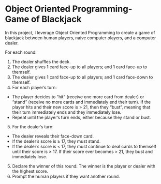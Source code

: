 # Object Oriented Programming- Game of Blackjack

In this project, I leverage Object Oriented Programming to create a game of blackjack between human players, naive computer players, and a computer dealer. 

For each round:
1. The dealer shuffles the deck.
2. The dealer gives 1 card face-up to all players; and 1 card face-up to themself.
3. The dealer gives 1 card face-up to all players; and 1 card face-down to themself.
4. For each player’s turn:
  - The player decides to “hit” (receive one more card from dealer) or “stand” (receive
  no more cards and immediately end their turn). If the player hits and their new
  score is > 21, then they “bust”, meaning that their turn immediately ends and they
  immediately lose.
  - Repeat until the player’s turn ends, either because they stand or bust.
5. For the dealer’s turn:
  - The dealer reveals their face-down card.
  - If the dealer’s score is ≥ 17, they must stand.
  - If the dealer’s score is < 17, they must continue to deal cards to themself until their
        score is ≥ 17. If their score ever becomes > 21, they bust and immediately lose.
5. Declare the winner of this round. The winner is the player or dealer with the highest
score.
6. Prompt the human players if they want another round.
